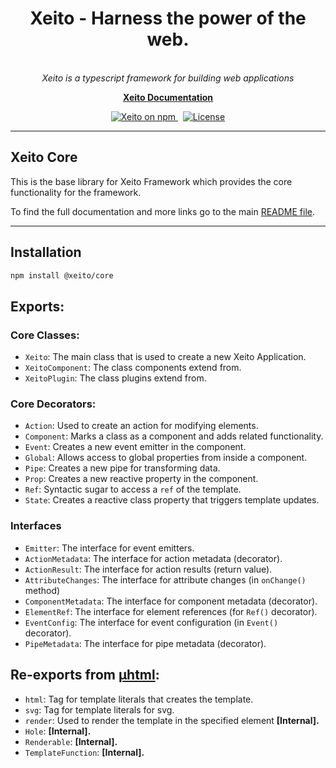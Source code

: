 <h1 align="center">Xeito - Harness the power of the web.</h1>

<p align="center">
  <!--<img src="aio/src/assets/images/logos/angular/angular.png" alt="angular-logo" width="120px" height="120px"/>-->
  <br>
  <i>Xeito is a typescript framework for building web applications</i>
  <br>
</p>

<p align="center">
  <a href="https://aerotoad.github.io/xeito-docs/"><strong>Xeito Documentation</strong></a>
  <br>
</p>

<p align="center">
  <a href="https://www.npmjs.com/@xeito/core">
    <img src="https://img.shields.io/npm/v/@xeito/core.svg?logo=npm&logoColor=fff&label=NPM+package&color=f59e0b" alt="Xeito on npm" />
  </a>
  &nbsp;
  <a href="https://github.com/aerotoad/xeito/blob/main/LICENSE">
    <img src="https://img.shields.io/github/license/aerotoad/xeito" alt="License" />
  </a>
</p>

<hr>

## Xeito Core

This is the base library for Xeito Framework which provides the core functionality for the framework.

To find the full documentation and more links go to the main [README file](https://github.com/aerotoad/xeito).

<hr>

## Installation

```bash
npm install @xeito/core
```

## Exports:

### Core Classes:
- `Xeito`: The main class that is used to create a new Xeito Application.
- `XeitoComponent`: The class components extend from.
- `XeitoPlugin`: The class plugins extend from.

### Core Decorators:
- `Action`: Used to create an action for modifying elements.
- `Component`: Marks a class as a component and adds related functionality.
- `Event`: Creates a new event emitter in the component.
- `Global`: Allows access to global properties from inside a component.
- `Pipe`: Creates a new pipe for transforming data.
- `Prop`: Creates a new reactive property in the component.
- `Ref`: Syntactic sugar to access a `ref` of the template.
- `State`: Creates a reactive class property that triggers template updates.

### Interfaces
- `Emitter`: The interface for event emitters.
- `ActionMetadata`: The interface for action metadata (decorator).
- `ActionResult`: The interface for action results (return value).
- `AttributeChanges`: The interface for attribute changes (in `onChange()` method)
- `ComponentMetadata`: The interface for component metadata (decorator).
- `ElementRef`: The interface for element references (for `Ref()` decorator).
- `EventConfig`: The interface for event configuration (in `Event()` decorator).
- `PipeMetadata`: The interface for pipe metadata (decorator).

## Re-exports from [µhtml](https://github.com/WebReflection/uhtml):
- `html`: Tag for template literals that creates the template.
- `svg`: Tag for template literals for svg.
- `render`: Used to render the template in the specified element __[Internal].__
- `Hole`: __[Internal].__
- `Renderable`: __[Internal].__
- `TemplateFunction`: __[Internal].__